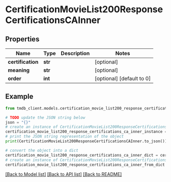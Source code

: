 # CertificationMovieList200ResponseCertificationsCAInner


## Properties

Name | Type | Description | Notes
------------ | ------------- | ------------- | -------------
**certification** | **str** |  | [optional] 
**meaning** | **str** |  | [optional] 
**order** | **int** |  | [optional] [default to 0]

## Example

```python
from tmdb_client.models.certification_movie_list200_response_certifications_ca_inner import CertificationMovieList200ResponseCertificationsCAInner

# TODO update the JSON string below
json = "{}"
# create an instance of CertificationMovieList200ResponseCertificationsCAInner from a JSON string
certification_movie_list200_response_certifications_ca_inner_instance = CertificationMovieList200ResponseCertificationsCAInner.from_json(json)
# print the JSON string representation of the object
print(CertificationMovieList200ResponseCertificationsCAInner.to_json())

# convert the object into a dict
certification_movie_list200_response_certifications_ca_inner_dict = certification_movie_list200_response_certifications_ca_inner_instance.to_dict()
# create an instance of CertificationMovieList200ResponseCertificationsCAInner from a dict
certification_movie_list200_response_certifications_ca_inner_from_dict = CertificationMovieList200ResponseCertificationsCAInner.from_dict(certification_movie_list200_response_certifications_ca_inner_dict)
```
[[Back to Model list]](../README.md#documentation-for-models) [[Back to API list]](../README.md#documentation-for-api-endpoints) [[Back to README]](../README.md)


